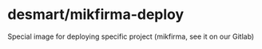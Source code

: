 # desmart/mikfirma-deploy

Special image for deploying specific project (mikfirma, see it on our Gitlab)
